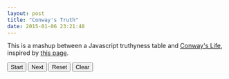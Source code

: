 ```yaml
---
layout: post
title: "Conway's Truth"
date: 2015-01-06 23:21:48
---
```


This is a mashup between a Javascript truthyness table and [Conway's Life](http://en.wikipedia.org/wiki/Conway%27s_Game_of_Life), inspired by [this page](http://dorey.github.io/JavaScript-Equality-Table).

<div>
<style type="text/css">
body {
	
}

th.rotate {
height: 20px;
white-space: nowrap;
}

th.rotate > div {
transform:
translate(0, 0px)
rotate(270deg);
width: 1.5em;
}
th.rotate > div > span {
border-bottom: 1px solid #ccc;
padding: 5px 10px;
}
th {
height: 1.5em;
font-weight: normal;
text-align: right;
}
td.on {
border: solid 2px rgb(0, 109, 0);
border-radius: 2px;
background-color: rgb(87, 192, 86);
}
td.off {
border: solid 2px rgb(177, 177, 177);
border-radius: 2px;
background-color: white;
}
</style>

<input id="start" type="button" value="Start"/>
<input id="next" type="button" value="Next"/>
<input id="reset" type="button" value="Reset"/>
<input id="clear" type="button" value="Clear"/>
<table>
<tbody id="life">
</tbody>
</table>
<script>
var firstFrame = [];
var currentFrame = firstFrame;
var cells=[];
var truths = ['true', 'false', '1', '0', '-1', '"true"', '"false"', '"1"', '"0"', '"-1"','""', 'null', 'undefined', 'Infinity', '-Infinity', '[]', '{}', '[[]]', '[0]','[1]', 'NaN'];
var values1 = [true, false, 1, 0, -1, "true", "false", "1", "0", "-1","", null, undefined, Infinity, -Infinity, [], {}, [[]], [0], [1], NaN];
var values2 = [true, false, 1, 0, -1, "true", "false", "1", "0", "-1","", null, undefined, Infinity, -Infinity, [], {}, [[]], [0], [1], NaN];
var life = document.getElementById("life");
var tr = document.createElement("tr");
var i, j, td, div;
td = document.createElement("td");
tr.appendChild(td);
for (i=0;  i<truths.length; ++i) {
	td = document.createElement("th");
	div = document.createElement("div");
	td.className = 'rotate';
	div.textContent = truths[i];
	td.appendChild(div);
	tr.appendChild(td);
}
life.appendChild(tr);

var toggleCell = function(td, i, j) {
return function() {
if (currentFrame[i][j]) {
td.className = 'off';
currentFrame[i][j] = 0;
} else {
td.className = 'on';
currentFrame[i][j] = 1;
}
};
};

for (i=0; i<truths.length; ++i) {
firstFrame[i] = [];
cells[i] = [];
tr = document.createElement("tr");
td = document.createElement("th");
td.textContent = truths[i];
tr.appendChild(td);

    for (j=0;  j<truths.length; ++j) {
    	td = document.createElement("td");
    	cells[i][j] = td;
    	firstFrame[i][j] = 0
    	tr.appendChild(td);
    	td.addEventListener('click', toggleCell(td, i, j));
    }
    life.appendChild(tr);

}

for (i=0; i<truths.length; ++i) {
for (j=0; j<truths.length; ++j) {
if (values1[i] == values2[j]) {
firstFrame[i][j] = 1;
} else {
firstFrame[i][j] = 0;
}
}
}

var countNeighbours = function(frame, i, j) {
var oi = i;
var oj = j;
var y1 = i >= 1 ? i-1 : i;
var x1 = j >= 1 ? j-1 : j;
var y2 = i < (frame.length-1) ? i+1 : i;
var x2 = j < (frame.length-1) ? j+1 : j;
var count = 0;
for (i=y1; i<=y2; ++i) {
for (j=x1; j<=x2; ++j) {
if (frame[i][j] === 1 && (i !== oi || j !== oj)) {
++count;
}
}
}
return count;

};

var nextFrame = function(frame) {
var nextFrame = [];
var i, j;
for (i=0; i<frame.length; ++i) {
nextFrame[i] = [];
for (j=0; j<frame.length; ++j) {
var neighbours = countNeighbours(frame, i, j);
var alive = frame[i][j] === 1;
if (alive) {
if (neighbours < 2) {
alive = false;
} else if (neighbours < 4) {
alive = true;
} else {
alive = false;
}
} else {
alive = neighbours === 3;
}
nextFrame[i][j] = alive ? 1 : 0;
}
}
return nextFrame;
};
var drawFrame = function(frame) {
for (i=0; i<truths.length; ++i) {
for (j=0; j<truths.length; ++j) {
td = cells[i][j];
if (frame[i][j]) {
td.className = 'on';
} else {
td.className = 'off';
}
}
}
};

drawFrame(currentFrame);

var reset = document.getElementById("reset");
reset.addEventListener('click', function() {
currentFrame = firstFrame;
drawFrame(currentFrame);
});

var start = document.getElementById("start");
var intervalId = null;
var stop = function () {
clearInterval(intervalId);
intervalId = null;
start.value = "Start";
};
var same = function (a, b) {
var i, j;
for (i=0;i<a.length; ++i) {
for (j=0;j<a.length; ++j) {
if (a[i][j] !== b[i][j]) {
return false;
}
}
}
return true;
};
var toggleOn = function() {
if (intervalId === null) {
intervalId = setInterval(function() {
var previousFrame = currentFrame;
currentFrame = nextFrame(currentFrame);
drawFrame(currentFrame);
if (same(currentFrame, previousFrame)) {
stop();
}
}, 1000);
start.value = "Stop";
} else {
stop();
}
};
var next = function() {
currentFrame = nextFrame(currentFrame);
drawFrame(currentFrame);
};

var nextButton = document.getElementById("next");
nextButton.addEventListener('click', next);

var clear = function () {
for (i=0; i<truths.length; ++i) {
for (j=0; j<truths.length; ++j) {
currentFrame[i][j] = 0;
}
}
drawFrame(currentFrame);
};
var clearButton = document.getElementById("clear");
clearButton.addEventListener('click', clear);

start.addEventListener('click', toggleOn);

toggleOn();
</script>

</div>
